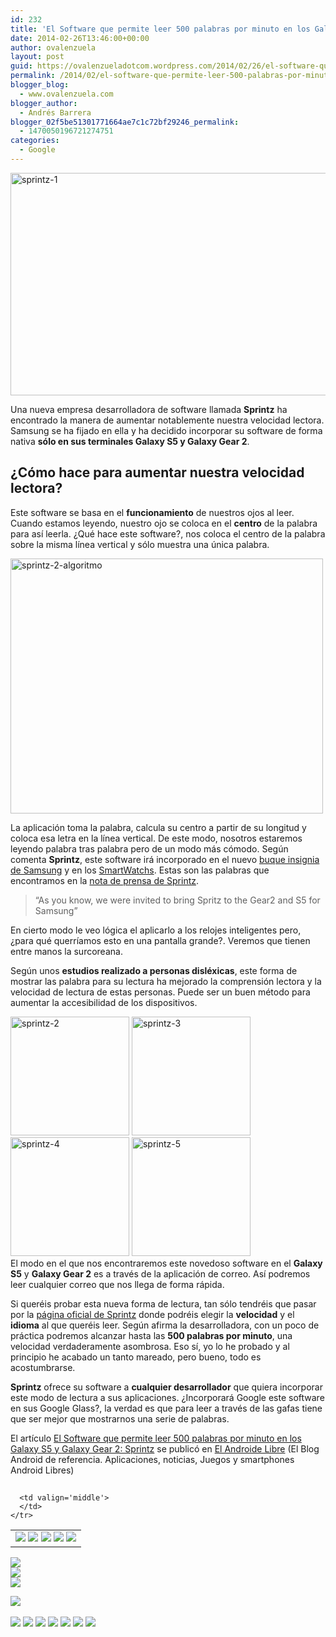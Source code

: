 ```yaml
---
id: 232
title: 'El Software que permite leer 500 palabras por minuto en los Galaxy S5 y Galaxy Gear 2: Sprintz'
date: 2014-02-26T13:46:00+00:00
author: ovalenzuela
layout: post
guid: https://ovalenzueladotcom.wordpress.com/2014/02/26/el-software-que-permite-leer-500-palabras-por-minuto-en-los-galaxy-s5-y-galaxy-gear-2-sprintz
permalink: /2014/02/el-software-que-permite-leer-500-palabras-por-minuto-en-los-galaxy-s5-y-galaxy-gear-2-sprintz.html
blogger_blog:
  - www.ovalenzuela.com
blogger_author:
  - Andrés Barrera
blogger_02f5be51301771664ae7c1c72bf29246_permalink:
  - 1470050196721274751
categories:
  - Google
---
```

[<img class="alignnone size-full wp-image-129212" alt="sprintz-1" src="http://www.elandroidelibre.com/wp-content/uploads/2014/02/sprintz-1.png" width="761" height="356" />](http://www.elandroidelibre.com/wp-content/uploads/2014/02/sprintz-1.png)

Una nueva empresa desarrolladora de software llamada **Sprintz** ha encontrado la manera de aumentar notablemente nuestra velocidad lectora. Samsung se ha fijado en ella y ha decidido incorporar su software de forma nativa **sólo en sus terminales Galaxy S5 y Galaxy Gear 2**.

## ¿Cómo hace para aumentar nuestra velocidad lectora?

Este software se basa en el **funcionamiento** de nuestros ojos al leer. Cuando estamos leyendo, nuestro ojo se coloca en el **centro** de la palabra para así leerla. ¿Qué hace este software?, nos coloca el centro de la palabra sobre la misma línea vertical y sólo muestra una única palabra.

[<img class="alignnone size-full wp-image-129213" alt="sprintz-2-algoritmo" src="http://www.elandroidelibre.com/wp-content/uploads/2014/02/sprintz-2-algoritmo.png" width="500" height="408" />](http://www.elandroidelibre.com/wp-content/uploads/2014/02/sprintz-2-algoritmo.png)

La aplicación toma la palabra, calcula su centro a partir de su longitud y coloca esa letra en la línea vertical. De este modo, nosotros estaremos leyendo palabra tras palabra pero de un modo más cómodo. Según comenta **Sprintz**, este software irá incorporado en el nuevo <a title="Samsung Galaxy S5, primeras impresiones en vídeo" href="http://www.elandroidelibre.com/2014/02/samsung-galaxy-s5-primeras-impresiones-en-video.html" target="_blank">buque insignia de Samsung</a> y en los <a title="Samsung deja de usar Android en los nuevos Smartwatch Samsung Gear 2 y Gear 2 Neo" href="http://www.elandroidelibre.com/2014/02/samsung-deja-android-en-los-nuevos-smartwatch-samsung-gear-2-y-gear-2-neo.html" target="_blank">SmartWatchs</a>. Estas son las palabras que encontramos en la <a href="http://www.spritzinc.com/press/" target="_blank">nota de prensa de Sprintz</a>.

> “As you know, we were invited to bring Spritz to the Gear2 and S5 for Samsung”

En cierto modo le veo lógica el aplicarlo a los relojes inteligentes pero, ¿para qué querríamos esto en una pantalla grande?. Veremos que tienen entre manos la surcoreana.

Según unos **estudios realizado a personas disléxicas**, este forma de mostrar las palabra para su lectura ha mejorado la comprensión lectora y la velocidad de lectura de estas personas. Puede ser un buen método para aumentar la accesibilidad de los dispositivos.

[<img width="190" height="190" src="http://www.elandroidelibre.com/wp-content/uploads/2014/02/sprintz-2-190x190.png" class="attachment-thumbnail" alt="sprintz-2" />](http://www.elandroidelibre.com/2014/02/el-software-que-permite-leer-500-palabras-por-minuto-en-los-galaxy-s5-y-galaxy-gear-2-sprintz.html/sprintz-2 "sprintz-2") [<img width="190" height="190" src="http://www.elandroidelibre.com/wp-content/uploads/2014/02/sprintz-3-190x190.png" class="attachment-thumbnail" alt="sprintz-3" />](http://www.elandroidelibre.com/2014/02/el-software-que-permite-leer-500-palabras-por-minuto-en-los-galaxy-s5-y-galaxy-gear-2-sprintz.html/sprintz-3 "sprintz-3") [<img width="190" height="190" src="http://www.elandroidelibre.com/wp-content/uploads/2014/02/sprintz-4-190x190.png" class="attachment-thumbnail" alt="sprintz-4" />](http://www.elandroidelibre.com/2014/02/el-software-que-permite-leer-500-palabras-por-minuto-en-los-galaxy-s5-y-galaxy-gear-2-sprintz.html/sprintz-4 "sprintz-4") [<img width="190" height="190" src="http://www.elandroidelibre.com/wp-content/uploads/2014/02/sprintz-5-190x190.png" class="attachment-thumbnail" alt="sprintz-5" />](http://www.elandroidelibre.com/2014/02/el-software-que-permite-leer-500-palabras-por-minuto-en-los-galaxy-s5-y-galaxy-gear-2-sprintz.html/sprintz-5 "sprintz-5")    
El modo en el que nos encontraremos este novedoso software en el **Galaxy S5** y **Galaxy Gear 2** es a través de la aplicación de correo. Así podremos leer cualquier correo que nos llega de forma rápida.

Si queréis probar esta nueva forma de lectura, tan sólo tendréis que pasar por la <a href="http://www.spritzinc.com/" target="_blank">página oficial de Sprintz</a> donde podréis elegir la **velocidad** y el **idioma** al que queréis leer. Según afirma la desarrolladora, con un poco de práctica podremos alcanzar hasta las **500 palabras por minuto**, una velocidad verdaderamente asombrosa. Eso sí, yo lo he probado y al principio he acabado un tanto mareado, pero bueno, todo es acostumbrarse.

**Sprintz** ofrece su software a **cualquier desarrollador** que quiera incorporar este modo de lectura a sus aplicaciones. ¿Incorporará Google este software en sus Google Glass?, la verdad es que para leer a través de las gafas tiene que ser mejor que mostrarnos una serie de palabras.

El artículo [El Software que permite leer 500 palabras por minuto en los Galaxy S5 y Galaxy Gear 2: Sprintz](http://www.elandroidelibre.com/2014/02/el-software-que-permite-leer-500-palabras-por-minuto-en-los-galaxy-s5-y-galaxy-gear-2-sprintz.html) se publicó en [El Androide Libre](http://www.elandroidelibre.com) (El Blog Android de referencia. Aplicaciones, noticias, Juegos y smartphones Android Libres)


<img width="1" height="1" src="http://rss.feedsportal.com/c/34005/f/617036/s/379166ef/sc/15/mf.gif" border="0" /> 

<div>
  <table border='0'>
    <tr>
      <td valign='middle'>
        <a href="http://share.feedsportal.com/share/twitter/?u=http%3A%2F%2Fwww.elandroidelibre.com%2F2014%2F02%2Fel-software-que-permite-leer-500-palabras-por-minuto-en-los-galaxy-s5-y-galaxy-gear-2-sprintz.html&t=El+Software+que+permite+leer+500+palabras+por+minuto+en+los+Galaxy+S5+y+Galaxy+Gear+2%3A+Sprintz" target="_blank"><img src="http://res3.feedsportal.com/social/twitter.png" border="0" /></a> <a href="http://share.feedsportal.com/share/facebook/?u=http%3A%2F%2Fwww.elandroidelibre.com%2F2014%2F02%2Fel-software-que-permite-leer-500-palabras-por-minuto-en-los-galaxy-s5-y-galaxy-gear-2-sprintz.html&t=El+Software+que+permite+leer+500+palabras+por+minuto+en+los+Galaxy+S5+y+Galaxy+Gear+2%3A+Sprintz" target="_blank"><img src="http://res3.feedsportal.com/social/facebook.png" border="0" /></a> <a href="http://share.feedsportal.com/share/linkedin/?u=http%3A%2F%2Fwww.elandroidelibre.com%2F2014%2F02%2Fel-software-que-permite-leer-500-palabras-por-minuto-en-los-galaxy-s5-y-galaxy-gear-2-sprintz.html&t=El+Software+que+permite+leer+500+palabras+por+minuto+en+los+Galaxy+S5+y+Galaxy+Gear+2%3A+Sprintz" target="_blank"><img src="http://res3.feedsportal.com/social/linkedin.png" border="0" /></a> <a href="http://share.feedsportal.com/share/gplus/?u=http%3A%2F%2Fwww.elandroidelibre.com%2F2014%2F02%2Fel-software-que-permite-leer-500-palabras-por-minuto-en-los-galaxy-s5-y-galaxy-gear-2-sprintz.html&t=El+Software+que+permite+leer+500+palabras+por+minuto+en+los+Galaxy+S5+y+Galaxy+Gear+2%3A+Sprintz" target="_blank"><img src="http://res3.feedsportal.com/social/googleplus.png" border="0" /></a> <a href="http://share.feedsportal.com/share/email/?u=http%3A%2F%2Fwww.elandroidelibre.com%2F2014%2F02%2Fel-software-que-permite-leer-500-palabras-por-minuto-en-los-galaxy-s5-y-galaxy-gear-2-sprintz.html&t=El+Software+que+permite+leer+500+palabras+por+minuto+en+los+Galaxy+S5+y+Galaxy+Gear+2%3A+Sprintz" target="_blank"><img src="http://res3.feedsportal.com/social/email.png" border="0" /></a>
      </td>
      
      <td valign='middle'>
      </td>
    </tr>
  </table>
</div>

[<img src="http://da.feedsportal.com/r/187558255481/u/49/f/617036/c/34005/s/379166ef/sc/15/rc/1/rc.img" border="0" />](http://da.feedsportal.com/r/187558255481/u/49/f/617036/c/34005/s/379166ef/sc/15/rc/1/rc.htm)  
[<img src="http://da.feedsportal.com/r/187558255481/u/49/f/617036/c/34005/s/379166ef/sc/15/rc/2/rc.img" border="0" />](http://da.feedsportal.com/r/187558255481/u/49/f/617036/c/34005/s/379166ef/sc/15/rc/2/rc.htm)  
[<img src="http://da.feedsportal.com/r/187558255481/u/49/f/617036/c/34005/s/379166ef/sc/15/rc/3/rc.img" border="0" />](http://da.feedsportal.com/r/187558255481/u/49/f/617036/c/34005/s/379166ef/sc/15/rc/3/rc.htm)

[<img src="http://da.feedsportal.com/r/187558255481/u/49/f/617036/c/34005/s/379166ef/a2.img" border="0" />](http://da.feedsportal.com/r/187558255481/u/49/f/617036/c/34005/s/379166ef/a2.htm)
<img width="1" height="1" src="http://pi.feedsportal.com/r/187558255481/u/49/f/617036/c/34005/s/379166ef/a2t.img" border="0" /> 

<div>
  <a href="http://feeds.feedburner.com/~ff/elandroidelibre?a=Dv2tE1BQo0w:LU9zi8_7KsQ:ecdYMiMMAMM"><img src="http://feeds.feedburner.com/~ff/elandroidelibre?d=ecdYMiMMAMM" border="0" /></a> <a href="http://feeds.feedburner.com/~ff/elandroidelibre?a=Dv2tE1BQo0w:LU9zi8_7KsQ:V_sGLiPBpWU"><img src="http://feeds.feedburner.com/~ff/elandroidelibre?i=Dv2tE1BQo0w:LU9zi8_7KsQ:V_sGLiPBpWU" border="0" /></a> <a href="http://feeds.feedburner.com/~ff/elandroidelibre?a=Dv2tE1BQo0w:LU9zi8_7KsQ:7Q72WNTAKBA"><img src="http://feeds.feedburner.com/~ff/elandroidelibre?d=7Q72WNTAKBA" border="0" /></a> <a href="http://feeds.feedburner.com/~ff/elandroidelibre?a=Dv2tE1BQo0w:LU9zi8_7KsQ:dnMXMwOfBR0"><img src="http://feeds.feedburner.com/~ff/elandroidelibre?d=dnMXMwOfBR0" border="0" /></a> <a href="http://feeds.feedburner.com/~ff/elandroidelibre?a=Dv2tE1BQo0w:LU9zi8_7KsQ:yIl2AUoC8zA"><img src="http://feeds.feedburner.com/~ff/elandroidelibre?d=yIl2AUoC8zA" border="0" /></a> <a href="http://feeds.feedburner.com/~ff/elandroidelibre?a=Dv2tE1BQo0w:LU9zi8_7KsQ:qj6IDK7rITs"><img src="http://feeds.feedburner.com/~ff/elandroidelibre?d=qj6IDK7rITs" border="0" /></a> <a href="http://feeds.feedburner.com/~ff/elandroidelibre?a=Dv2tE1BQo0w:LU9zi8_7KsQ:I9og5sOYxJI"><img src="http://feeds.feedburner.com/~ff/elandroidelibre?d=I9og5sOYxJI" border="0" /></a>
</div>

<img src="http://feeds.feedburner.com/~r/elandroidelibre/~4/Dv2tE1BQo0w" height="1" width="1" />